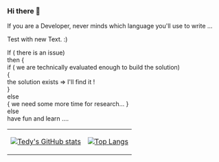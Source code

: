 ### Hi there 👋

If you are a Developer, never minds which language you'll use to write  ...

Test with new Text. :)

If ( there is an issue) <br>
then { <br>
  if ( we are technically evaluated enough to build the solution) <br>
  { <br>
      the solution exists => I'll find it ! <br>
  } <br>
  else  <br>
  { we need some more time for research... } <br>
else <br>
   have fun and learn ....

<!--
**tbachvarova/tbachvarova** is a ✨ _special_ ✨ repository because its `README.md` (this file) appears on your GitHub profile.

Here are some ideas to get you started:

- 🔭 I’m currently working on ...
- 🌱 I’m currently learning ...
- 👯 I’m looking to collaborate on ...
- 🤔 I’m looking for help with ...
- 💬 Ask me about ...
- 📫 How to reach me: ...
- 😄 Pronouns: ...
- ⚡ Fun fact: ...
-->

<table width="100%">
<tr>
  <td valign="top">
  
  [![Tedy's GitHub stats](https://github-readme-stats.vercel.app/api?username=tbachvarova)](https://github.com/tbachvarova/)
</td>

<td>
  
[![Top Langs](https://github-readme-stats.vercel.app/api/top-langs/?username=tbachvarova&langs_count=10)](https://github.com/tbachvarova/)
  
  </td>
  </tr>
  </table>
